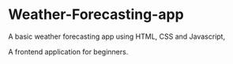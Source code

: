 # Weather-Forecasting-app
A basic weather forecasting app using HTML, CSS and Javascript,

A frontend application for beginners.
